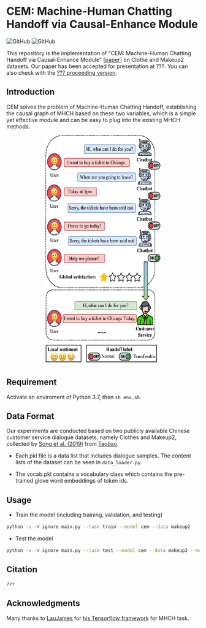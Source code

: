 # CEM: Machine-Human Chatting Handoff via Causal-Enhance Module
![GitHub](https://img.shields.io/github/license/gbup-group/DIANet.svg)
![GitHub](https://img.shields.io/badge/Qrange%20-group-orange)

This repository is the implementation of "CEM: Machine-Human Chatting Handoff via Causal-Enhance Module" [[paper]](https://arxiv.org/abs/?) on Clothe and Makeup2 datasets. Our paper has been accepted for presentation at ???. You can also check with the [??? proceeding version](???).


## Introduction

CEM solves the problem of Machine-Human Chatting Handoff, establishing the causal graph of MHCH based on these two variables, which is a simple yet effective module and can be easy to plug into the existing MHCH methods. 

<p align="center">
  <img src="https://github.com/Qrange-group/CEM/blob/master/images/dialog.png" width="300" height="600">
</p>

## Requirement

Activate an enviroment of Python 3.7, then `sh env.sh`.

## Data Format

Our experiments are conducted based on two publicly available Chinese customer service dialogue datasets, namely Clothes and Makeup2, collected by [Song et al. (2019)](https://github.com/songkaisong/ssa) from [Taobao](https://www.taobao.com/). 

- Each pkl file is a data list that includes dialogue samples. The content lists of the dataset can be seen in `data_loader.py`. 

- The vocab.pkl contains a vocabulary class which contains the pre-trained glove word embeddings of token ids.

## Usage

- Train the model (including training, validation, and testing)

```bash
python -u -W ignore main.py --task train --model cem --data makeup2
```

- Test the model

```bash
python -u -W ignore main.py --task test --model cem --data makeup2 --model_path pretrained_model_dir
```

## Citation

```
???
```

## Acknowledgments

Many thanks to [LauJames](https://github.com/LauJames) for [his Tensorflow framework](https://github.com/LauJames/RSSN) for MHCH task.
